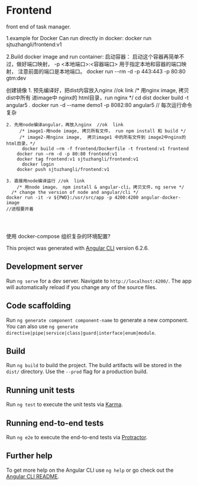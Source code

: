 # Frontend

front end of task manager.


1.example for Docker
Can run directly in docker:  docker run sjtuzhangli/frontend:v1

2.Build docker image and run container: 
启动容器：
	启动这个容器再简单不过，做好端口映射， -p <本地端口>:<容器端口> 用于指定本地和容器的端口映射，
	注意前面的端口是本地端口。
	docker run --rm -d -p 443:443 -p 80:80 gtm:dev


创建镜像 
	1. 预先编译好，把dist内容放入nginx   //ok  link
	  /* 用nginx image,  拷贝dist中所有 进image中 nginx的 html目录，run nginx   */
		  cd dist 
		  docker build -t angular5 .
	 	  docker run -d --name demo1 -p 8082:80 angular5
		// 每次运行命令复杂 
		 
	2. 先用node编译angular，再放入nginx  //ok  link
		 /* image1-用node image, 拷贝所有文件， run npm install 和 build */
		 /* image2-用nginx image,  拷贝image1 中的所有文件到 image2中nginx的html目录，*/ 
		  docker build —rm -f frontend/Dockerfile -t frontend:v1 frontend
	    docker run —rm -d -p 80:80 frontend:v1 
	    docker tag frontend:v1 sjtuzhangli/frontend:v1 
		  docker login
	    docker push sjtuzhangli/frontend:v1

	3. 直接用node编译运行 //ok  link
		/* 用node image， npm install & angular-cli，拷贝文件，ng serve */
	  /* change the version of node and angular/cli */
	docker run -it -v ${PWD}:/usr/src/app -p 4200:4200 angular-docker-image
	//进程要开着 

		￼
		￼

	
使用 docker-compose 组织复杂的环境配置?








This project was generated with [Angular CLI](https://github.com/angular/angular-cli) version 6.2.6.

## Development server

Run `ng serve` for a dev server. Navigate to `http://localhost:4200/`. The app will automatically reload if you change any of the source files.

## Code scaffolding

Run `ng generate component component-name` to generate a new component. You can also use `ng generate directive|pipe|service|class|guard|interface|enum|module`.

## Build

Run `ng build` to build the project. The build artifacts will be stored in the `dist/` directory. Use the `--prod` flag for a production build.

## Running unit tests

Run `ng test` to execute the unit tests via [Karma](https://karma-runner.github.io).

## Running end-to-end tests

Run `ng e2e` to execute the end-to-end tests via [Protractor](http://www.protractortest.org/).

## Further help

To get more help on the Angular CLI use `ng help` or go check out the [Angular CLI README](https://github.com/angular/angular-cli/blob/master/README.md).

